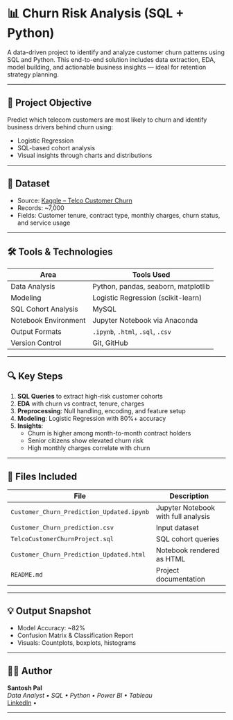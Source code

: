 # 📊 Churn Risk Analysis (SQL + Python)

A data-driven project to identify and analyze customer churn patterns using SQL and Python. This end-to-end solution includes data extraction, EDA, model building, and actionable business insights — ideal for retention strategy planning.

---

## 🧠 Project Objective

Predict which telecom customers are most likely to churn and identify business drivers behind churn using:
- Logistic Regression
- SQL-based cohort analysis
- Visual insights through charts and distributions

---

## 📁 Dataset

- Source: [Kaggle – Telco Customer Churn](https://www.kaggle.com/datasets/blastchar/telco-customer-churn)
- Records: ~7,000
- Fields: Customer tenure, contract type, monthly charges, churn status, and service usage

---

## 🛠️ Tools & Technologies

| Area                 | Tools Used                                    |
|----------------------|-----------------------------------------------|
| Data Analysis        | Python, pandas, seaborn, matplotlib           |
| Modeling             | Logistic Regression (scikit-learn)            |
| SQL Cohort Analysis  | MySQL                                         |
| Notebook Environment | Jupyter Notebook via Anaconda                 |
| Output Formats       | `.ipynb`, `.html`, `.sql`, `.csv`             |
| Version Control      | Git, GitHub                                   |

---

## 🔍 Key Steps

1. **SQL Queries** to extract high-risk customer cohorts
2. **EDA** with churn vs contract, tenure, charges
3. **Preprocessing**: Null handling, encoding, and feature setup
4. **Modeling**: Logistic Regression with 80%+ accuracy
5. **Insights**:
   - Churn is higher among month-to-month contract holders
   - Senior citizens show elevated churn risk
   - High monthly charges correlate with churn

---

## 📂 Files Included

| File                                | Description                                 |
|-------------------------------------|---------------------------------------------|
| `Customer_Churn_Prediction_Updated.ipynb` | Jupyter Notebook with full analysis      |
| `Customer_Churn_prediction.csv`    | Input dataset                            |
| `TelcoCustomerChurnProject.sql`             | SQL cohort queries                        |
| `Customer_Churn_Prediction_Updated.html`  | Notebook rendered as HTML                |
| `README.md`                              | Project documentation                     |

---

## 💡 Output Snapshot

- Model Accuracy: ~82%
- Confusion Matrix & Classification Report
- Visuals: Countplots, boxplots, histograms

---

## 👨‍💻 Author

**Santosh Pal**  
_Data Analyst • SQL • Python • Power BI • Tableau_  
[LinkedIn](https://www.linkedin.com/in/santosh-pal-08b0bb370) • 

---

